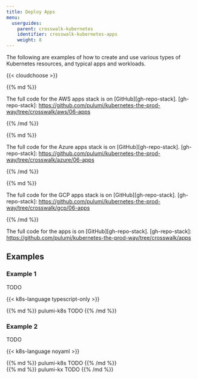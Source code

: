 ```yaml
---
title: Deploy Apps
menu:
  userguides:
    parent: crosswalk-kubernetes
    identifier: crosswalk-kubernetes-apps
    weight: 8
---
```


The following are examples of how to create and use various types of Kubernetes
resources, and typical apps and workloads.

{{< cloudchoose >}}

<div class="cloud-prologue-aws"></div>
<div class="mt">
{{% md %}}

The full code for the AWS apps stack is on [GitHub][gh-repo-stack].
[gh-repo-stack]: https://github.com/pulumi/kubernetes-the-prod-way/tree/crosswalk/aws/06-apps

{{% /md %}}
</div>

<div class="cloud-prologue-azure"></div>
<div class="mt">
{{% md %}}

The full code for the Azure apps stack is on [GitHub][gh-repo-stack].
[gh-repo-stack]: https://github.com/pulumi/kubernetes-the-prod-way/tree/crosswalk/azure/06-apps

{{% /md %}}
</div>

<div class="cloud-prologue-gcp"></div>
<div class="mt">
{{% md %}}

The full code for the GCP apps stack is on [GitHub][gh-repo-stack].
[gh-repo-stack]: https://github.com/pulumi/kubernetes-the-prod-way/tree/crosswalk/gcp/06-apps

{{% /md %}}
</div>

The full code for the apps is on [GitHub][gh-repo-stack].
[gh-repo-stack]: https://github.com/pulumi/kubernetes-the-prod-way/tree/crosswalk/apps

## Examples

### Example 1

TODO

{{< k8s-language typescript-only >}}

<div class="k8s-language-prologue-typescript"></div>
<div class="mt">
{{% md %}}
pulumi-k8s TODO
{{% /md %}}
</div>

### Example 2

TODO

{{< k8s-language noyaml >}}

<div class="k8s-language-prologue-typescript"></div>
<div class="mt">
{{% md %}}
pulumi-k8s TODO
{{% /md %}}
</div>

<div class="k8s-language-prologue-typescript-kx"></div>
<div class="mt">
{{% md %}}
pulumi-kx TODO
{{% /md %}}
</div>
